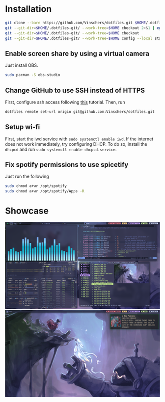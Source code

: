 # Installation

```sh
git clone --bare https://github.com/Vinschers/dotfiles.git $HOME/.dotfiles-git
git --git-dir=$HOME/.dotfiles-git/ --work-tree=$HOME checkout 2>&1 | egrep "\s+\." | awk {'print $1'} | xargs -I{} rm $HOME/{}
git --git-dir=$HOME/.dotfiles-git/ --work-tree=$HOME checkout
git --git-dir=$HOME/.dotfiles-git/ --work-tree=$HOME config --local status.showUntrackedFiles no
```
## Enable screen share by using a virtual camera
Just install OBS.

```sh
sudo pacman -S obs-studio
```

## Change GitHub to use SSH instead of HTTPS
First, configure ssh access following [this](https://docs.github.com/en/authentication/connecting-to-github-with-ssh/generating-a-new-ssh-key-and-adding-it-to-the-ssh-agent) tutorial. Then, run

```sh
dotfiles remote set-url origin git@github.com:Vinschers/dotfiles.git
```

## Setup wi-fi
First, start the iwd service with `sudo systemctl enable iwd`. If the internet does not work immediately, try configuring DHCP. To do so, install the `dhcpcd` and run `sudo systemctl enable dhcpcd.service`.

## Fix spotify permissions to use spicetify
Just run the following

```sh
sudo chmod a+wr /opt/spotify
sudo chmod a+wr /opt/spotify/Apps -R
```

# Showcase
![](/.scripts/pictures/picture1.png)
![](/.scripts/pictures/picture2.png)
